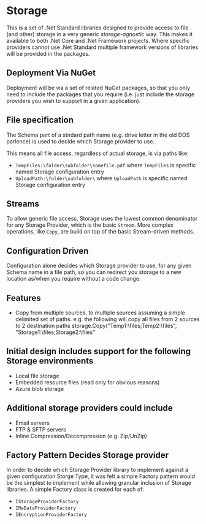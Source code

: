 # Storage
This is a set of .Net Standard libraries designed to provide access to file (and other) storage in a very generic _storage-agnostic_ way. This makes it available to both .Net Core and .Net Framework projects. Where specific providers cannot use .Net Standard multiple framework versions of libraries will be provided in the packages.

## Deployment Via NuGet
Deployment will be via a set of related NuGet packages, so that you only need to include the packages that you require (i.e.  just include the storage providers you wish to support in a given application).

## File specification
The Schema part of a stndard path name (e.g. drive letter in the old DOS parlence) is used to decide which Storage provider to use. 

This means all file access, regardless of actual storage, is via paths like:
- `TempFiles:\folder\subfolder\somefile.pdf` where `TempFiles` is specific named Storage configuration entry
- `UploadPath:\folder\subfolder\` where `UploadPath` is specific named Storage configuration entry

## Streams
To allow generic file access, Storage uses the lowest common denominator for any Storage Provider, which is the basic `Stream`. More complex operations, like `Copy`, are build on top of the basic Stream-driven methods.

## Configuration Driven
Configuration alone decides which Storage provider to use, for any given Schema name in a file path, so you can redirect you storage to a new location as/when you require without a code change.

## Features
- Copy from multiple sources, to multiple sources assuming a simple delimited set of paths. e.g. the following will copy all files from 2 sources to 2 destination paths storage.Copy("Temp1:\files\;Temp2:\files\", "Storage1:\files;Storage2:\files\"

## Initial design includes support for the following Storage environments
- Local file storage
- Embedded resource files (read only for obvious reasons)
- Azure blob storage

## Additional storage providers could include
- Email servers
- FTP & SFTP servers
- Inline Compression/Decompression (e.g. Zip/UnZip)

## Factory Pattern Decides Storage provider
In order to decide which Storage Provider library to implement against a given configuration Storge Type, it was felt a simple Factory pattern would be the simplest to implement while allowing granular inclusion of Storage libraries. A simple Factory class is created for each of:
- `IStorageProviderFactory`
- `IMaDataProviderFactory`
- `IEncryptionProviderFactory`
